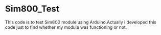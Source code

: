 # Sim800_Test
This code is to test Sim800 module using Arduino.Actually i developed this code just to find whether my module was functioning or not.
